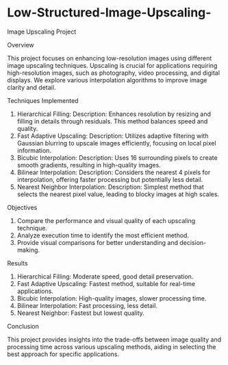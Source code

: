 # Low-Structured-Image-Upscaling-
Image Upscaling Project

Overview

This project focuses on enhancing low-resolution images using different image upscaling techniques. Upscaling is crucial for applications requiring high-resolution images, such as photography, video processing, and digital displays. We explore various interpolation algorithms to improve image clarity and detail.

Techniques Implemented
1) Hierarchical Filling:
Description: Enhances resolution by resizing and filling in details through residuals. This method balances speed and quality.
2) Fast Adaptive Upscaling:
Description: Utilizes adaptive filtering with Gaussian blurring to upscale images efficiently, focusing on local pixel information.
3) Bicubic Interpolation:
Description: Uses 16 surrounding pixels to create smooth gradients, resulting in high-quality images.
4) Bilinear Interpolation:
Description: Considers the nearest 4 pixels for interpolation, offering faster processing but potentially less detail.
5) Nearest Neighbor Interpolation:
Description: Simplest method that selects the nearest pixel value, leading to blocky images at high scales.

Objectives
1) Compare the performance and visual quality of each upscaling technique.
2) Analyze execution time to identify the most efficient method.
3) Provide visual comparisons for better understanding and decision-making.

Results
1) Hierarchical Filling: Moderate speed, good detail preservation.
2) Fast Adaptive Upscaling: Fastest method, suitable for real-time applications.
3) Bicubic Interpolation: High-quality images, slower processing time.
4) Bilinear Interpolation: Fast processing, less detail.
5) Nearest Neighbor: Fastest but lowest quality.

Conclusion

This project provides insights into the trade-offs between image quality and processing time across various upscaling methods, aiding in selecting the best approach for specific applications.
